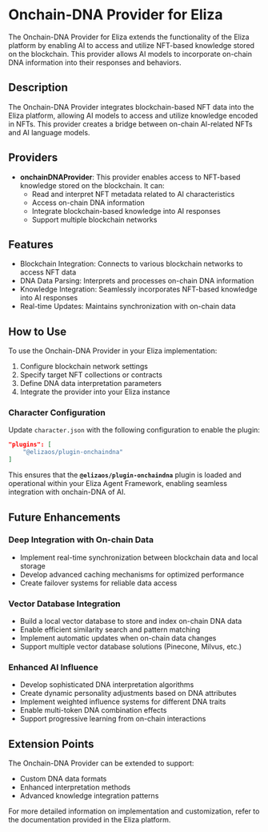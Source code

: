 # Onchain-DNA Provider for Eliza

The Onchain-DNA Provider for Eliza extends the functionality of the Eliza platform by enabling AI to access and utilize NFT-based knowledge stored on the blockchain. This provider allows AI models to incorporate on-chain DNA information into their responses and behaviors.

## Description

The Onchain-DNA Provider integrates blockchain-based NFT data into the Eliza platform, allowing AI models to access and utilize knowledge encoded in NFTs. This provider creates a bridge between on-chain AI-related NFTs and AI language models.

## Providers

- **onchainDNAProvider**: This provider enables access to NFT-based knowledge stored on the blockchain. It can:
    - Read and interpret NFT metadata related to AI characteristics
    - Access on-chain DNA information
    - Integrate blockchain-based knowledge into AI responses
    - Support multiple blockchain networks

## Features

- Blockchain Integration: Connects to various blockchain networks to access NFT data
- DNA Data Parsing: Interprets and processes on-chain DNA information
- Knowledge Integration: Seamlessly incorporates NFT-based knowledge into AI responses
- Real-time Updates: Maintains synchronization with on-chain data

## How to Use

To use the Onchain-DNA Provider in your Eliza implementation:

1. Configure blockchain network settings
2. Specify target NFT collections or contracts
3. Define DNA data interpretation parameters
4. Integrate the provider into your Eliza instance

### Character Configuration

Update `character.json` with the following configuration to enable the plugin:

```json
"plugins": [
    "@elizaos/plugin-onchaindna"
]
```

This ensures that the **`@elizaos/plugin-onchaindna`** plugin is loaded and operational within your Eliza Agent Framework, enabling seamless integration with onchain-DNA of AI.

## Future Enhancements

### Deep Integration with On-chain Data

- Implement real-time synchronization between blockchain data and local storage
- Develop advanced caching mechanisms for optimized performance
- Create failover systems for reliable data access

### Vector Database Integration

- Build a local vector database to store and index on-chain DNA data
- Enable efficient similarity search and pattern matching
- Implement automatic updates when on-chain data changes
- Support multiple vector database solutions (Pinecone, Milvus, etc.)

### Enhanced AI Influence

- Develop sophisticated DNA interpretation algorithms
- Create dynamic personality adjustments based on DNA attributes
- Implement weighted influence systems for different DNA traits
- Enable multi-token DNA combination effects
- Support progressive learning from on-chain interactions

## Extension Points

The Onchain-DNA Provider can be extended to support:

- Custom DNA data formats
- Enhanced interpretation methods
- Advanced knowledge integration patterns

For more detailed information on implementation and customization, refer to the documentation provided in the Eliza platform.
